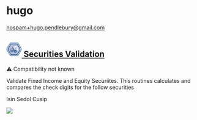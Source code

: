 # hugo
  <nospam+hugo.pendlebury@gmail.com>

## <a href='./components/Securities Validation/readme.md'><img src='./components/Securities Validation/logo.jpg' width='40' height='40'> Securities Validation</a>
 :warning: Compatibility not known

Validate Fixed Income and Equity Securiites.
This routines calculates and compares the check digits for the follow securities

Isin
Sedol
Cusip



<img src='./components/Securities Validation/sample.jpg'>
